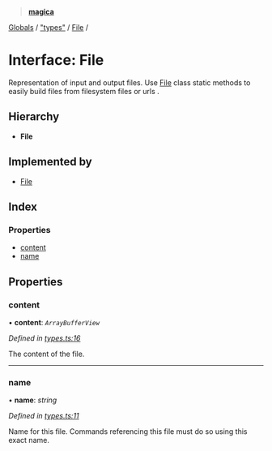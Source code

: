 > **[magica](../README.md)**

[Globals](../README.md) / ["types"](../modules/_types_.md) / [File](_types_.file.md) /

# Interface: File

Representation of input and output files. Use [File](_types_.file.md) class static methods to easily build files from
filesystem files or urls .

## Hierarchy

* **File**

## Implemented by

* [File](../classes/_file_file_.file.md)

## Index

### Properties

* [content](_types_.file.md#content)
* [name](_types_.file.md#name)

## Properties

###  content

• **content**: *`ArrayBufferView`*

*Defined in [types.ts:16](https://github.com/cancerberoSgx/magica/blob/f07fbfd/src/types.ts#L16)*

The content of the file.

___

###  name

• **name**: *string*

*Defined in [types.ts:11](https://github.com/cancerberoSgx/magica/blob/f07fbfd/src/types.ts#L11)*

Name for this file. Commands referencing this file must do so using this exact name.